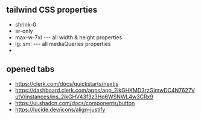 ## tailwind CSS properties
- shrink-0
- sr-only
- max-w-7xl --- all width & height properties
- lg: sm:  --- all mediaQueries properties
- 







##  opened tabs
- https://clerk.com/docs/quickstarts/nextjs
- https://dashboard.clerk.com/apps/app_2ikGHKMD3rzGimwDC4N7627VutV/instances/ins_2ikGHV43f3z3Hq6WSNWL4w3CRx9
- https://ui.shadcn.com/docs/components/button
- https://lucide.dev/icons/align-justify
